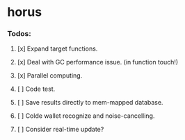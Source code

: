 # horus

### Todos:

1. [x] Expand target functions.
3. [x] Deal with GC performance issue. (in function touch!)
5. [x] Parallel computing.
7. [ ] Code test.
9. [ ] Save results directly to mem-mapped database.
11. [ ] Colde wallet recognize and noise-cancelling.


99. [ ] Consider real-time update?






